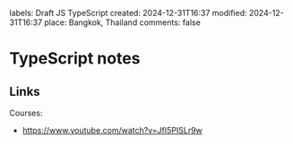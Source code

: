 labels: Draft
        JS
        TypeScript
created: 2024-12-31T16:37
modified: 2024-12-31T16:37
place: Bangkok, Thailand
comments: false

# TypeScript notes

## Links

Courses:

- https://www.youtube.com/watch?v=JfI5PISLr9w
